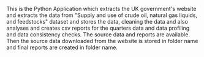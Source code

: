 This is the Python Application which extracts the UK government's website and extracts the data from "Supply and use of crude oil, natural gas liquids, and feedstocks" dataset and stores the data, cleaning the data and also analyses and creates csv reports for the quarters data and data profiling and data consistency checks. The source data and reports are available. Then the source data downloaded from the website is stored in folder name and final reports are created in folder name.

